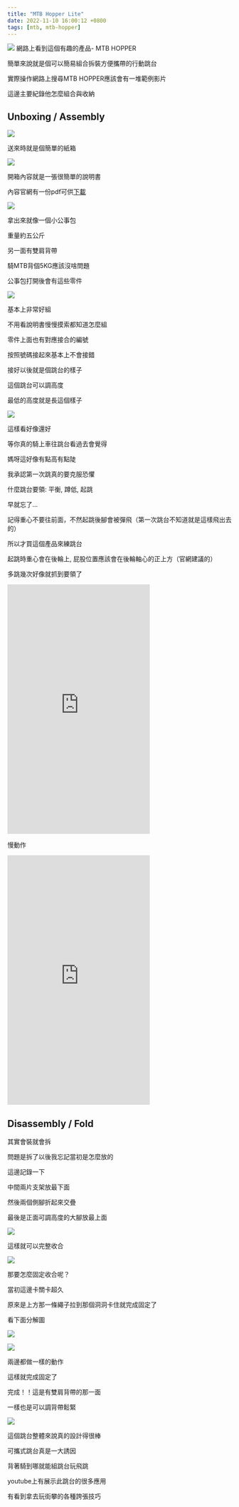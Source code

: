 ```yaml
---
title: "MTB Hopper Lite"
date: 2022-11-10 16:00:12 +0800
tags: [mtb, mtb-hopper]
---
```

![](images/cover.png)
網路上看到這個有趣的產品- MTB HOPPER

簡單來說就是個可以簡易組合拆裝方便攜帶的行動跳台

實際操作網路上搜尋MTB HOPPER應該會有一堆範例影片

這邊主要紀錄他怎麼組合與收納
<!--truncate-->
## Unboxing / Assembly
![](images/01.png)

送來時就是個簡單的紙箱

![](images/02.png)

開箱內容就是一張很簡單的說明書

內容官網有一份pdf可供[下載](https://cdn.shopify.com/s/files/1/2484/8112/files/LITE.pdf?v=1613927342)

![](images/03.png)

拿出來就像一個小公事包

重量約五公斤

另一面有雙肩背帶

騎MTB背個5KG應該沒啥問題

公事包打開後會有這些零件

![](images/04.png)

基本上非常好組

不用看說明書慢慢摸索都知道怎麼組

零件上面也有對應接合的編號

按照號碼接起來基本上不會接錯

接好以後就是個跳台的樣子

這個跳台可以調高度

最低的高度就是長這個樣子

![](images/05.png)


這樣看好像還好

等你真的騎上車往跳台看過去會覺得

媽呀這好像有點高有點陡

我承認第一次跳真的要克服恐懼

什麼跳台要領: 平衡, 蹲低, 起跳

早就忘了...

記得重心不要往前面，不然起跳後腳會被彈飛（第一次跳台不知道就是這樣飛出去的）

所以才買這個產品來練跳台

起跳時重心會在後輪上, 屁股位置應該會在後輪軸心的正上方（官網建議的）

多跳幾次好像就抓到要領了

<iframe width="320" height="560" src="https://www.youtube.com/embed/OtP-bDZb22Q" title="November 16, 2022" frameborder="0" allow="accelerometer; autoplay; clipboard-write; encrypted-media; gyroscope; picture-in-picture" allowfullscreen></iframe>


慢動作

<iframe width="320" height="560" src="https://www.youtube.com/embed/Iv9SkHC57vo" title="November 16, 2022" frameborder="0" allow="accelerometer; autoplay; clipboard-write; encrypted-media; gyroscope; picture-in-picture" allowfullscreen></iframe>

## Disassembly / Fold

其實會裝就會拆

問題是拆了以後我忘記當初是怎麼放的

這邊記錄一下

中間兩片支架放最下面

然後兩個側腳折起來交疊

最後是正面可調高度的大腳放最上面

![](images/06.png)

這樣就可以完整收合

![](images/07.png)

那要怎麼固定收合呢？

當初這邊卡關卡超久

原來是上方那一條繩子拉到那個洞洞卡住就完成固定了

看下面分解圖

![](images/09.png)

![](images/10.png)

兩邊都做一樣的動作

這樣就完成固定了


完成！！這是有雙肩背帶的那一面

一樣也是可以調背帶鬆緊

![](images/11.jpeg)

這個跳台整體來說真的設計得很棒

可攜式跳台真是一大誘因

背著騎到哪就能組跳台玩飛跳

youtube上有展示此跳台的很多應用

有看到拿去玩街攀的各種誇張技巧


